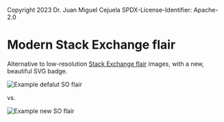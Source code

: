 Copyright 2023 Dr. Juan Miguel Cejuela
SPDX-License-Identifier: Apache-2.0


# Modern Stack Exchange flair

Alternative to low-resolution [Stack Exchange flair](http://stackoverflow.com/users/flair/) images, with a new, beautiful SVG badge.

![Example defalut SO flair](https://stackoverflow.com/users/flair/1.png?theme=dark)

vs.

![Example new SO flair](https://stackexchange-stats-flair.deno.dev/test_offline?user_id=1&theme=dark)